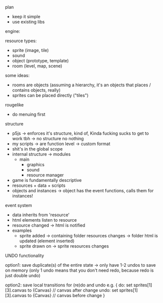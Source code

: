 plan
- keep it simple
- use existing libs

engine:

resource types:
- sprite (image, tile)
- sound
- object (prototype, template)
- room (level, map, scene)

some ideas: 
- rooms are objects (assuming a hierarchy, it's an objects that places / contains objects, really)
- sprites can be placed directly ("tiles")

rougelike
- do menuing first

structure
- p5js -> enforces it's structure, kind of, Kinda fucking sucks to get to work tbh -> no structure no nothing
- my scripts -> are function level -> custom format
- shit's in the global scope
- internal structure -> modules
  - main
    - graphics
    - sound
    - resource manager
- game is fundamentally descriptive
- resources + data + scripts
- objects and instances -> object has the event functions, calls them for instances!

event system
- data inherits from 'resource'
- html elements listen to resource
- resource changed -> html is notified
- examples
  - sprite added -> containing folder resources changes -> folder html is updated (element inserted)
  - sprite drawn on -> sprite resources changes




UNDO functionality

option1: save duplicate(s) of the entire state -> only have 1-2 undos to save on memory
(only 1 undo means that you don't need redo, because redo is just double undo)

option2: save local transitions for (re)do and undo
  e.g. { 
    do: set sprites[1][3].canvas to {Canvas} // canvas after change
    undo: set sprites[1][3].canvas to {Canvas} // canvas before change
  }

